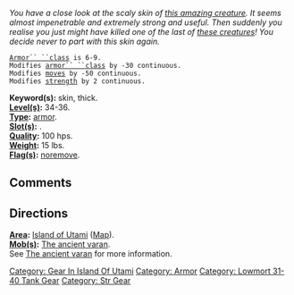 *You have a close look at the scaly skin of [this amazing
creature](Ancient_Varan "wikilink"). It seems almost impenetrable and
extremely strong and useful. Then suddenly you realise you just might
have killed one of the last of [these
creatures](Ancient_Varan "wikilink")! You decide never to part with this
skin again.*

[`Armor`` ``class`](Armor_Values "wikilink")` is 6-9.`  
`Modifies `[`armor`` ``class`](Armor_Class "wikilink")` by -30 continuous.`  
`Modifies `[`moves`](Move_Points "wikilink")` by -50 continuous.`  
`Modifies `[`strength`](Strength "wikilink")` by 2 continuous.`

**Keyword(s):** skin, thick.  
**[Level(s)](Object_Level "wikilink"):** 34-36.  
**[Type](:Category:_Object_Types "wikilink"):**
[armor](:Category:_Armor "wikilink").  
**[Slot(s)](Object_Slots "wikilink"):** <worn on body>.  
**[Quality](Object_Quality "wikilink"):** 100 hps.  
**[Weight](Object_Weight "wikilink"):** 15 lbs.  
**[Flag(s)](:Category:_Object_Flags "wikilink"):**
[noremove](NoRemove_Flag "wikilink").  

## Comments

## Directions

**[Area](:Category:_Areas "wikilink"):** [Island of
Utami](:Category:_Island_Of_Utami "wikilink")
([Map](Island_Of_Utami_Map "wikilink")).  
**[Mob(s)](:Category:_Mobs "wikilink"):** [The ancient
varan](Ancient_Varan "wikilink").  
See [The ancient varan](Ancient_Varan "wikilink") for more information.

[Category: Gear In Island Of
Utami](Category:_Gear_In_Island_Of_Utami "wikilink") [Category:
Armor](Category:_Armor "wikilink") [Category: Lowmort 31-40 Tank
Gear](Category:_Lowmort_31-40_Tank_Gear "wikilink") [Category: Str
Gear](Category:_Str_Gear "wikilink")
